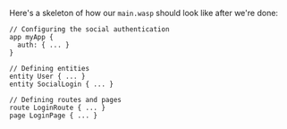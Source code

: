 Here's a skeleton of how our `main.wasp` should look like after we're done:

```wasp title="main.wasp"
// Configuring the social authentication
app myApp {
  auth: { ... }
}

// Defining entities
entity User { ... }
entity SocialLogin { ... }

// Defining routes and pages
route LoginRoute { ... }
page LoginPage { ... }
```
